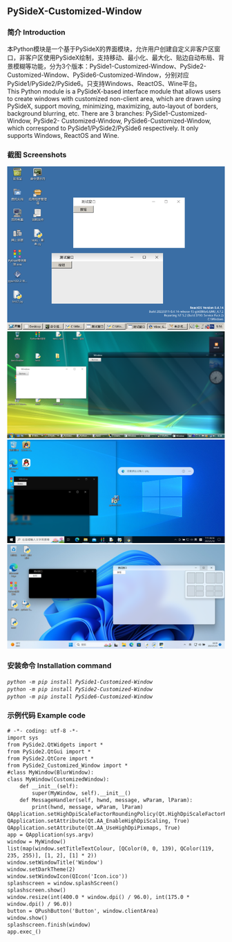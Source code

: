 ## PySideX-Customized-Window
### 简介 Introduction
本Python模块是一个基于PySideX的界面模块，允许用户创建自定义非客户区窗口，非客户区使用PySideX绘制，支持移动、最小化、最大化、贴边自动布局、背景模糊等功能，分为3个版本：PySide1-Customized-Window、PySide2-Customized-Window、PySide6-Customized-Window，分别对应PySide1/PySide2/PySide6。只支持Windows、ReactOS、Wine平台。
<br>
This Python module is a PySideX-based interface module that allows users to create windows with customized non-client area, which are drawn using PySideX, support moving, minimizing, maximizing, auto-layout of borders, background blurring, etc. There are 3 branches: PySide1-Customized-Window, PySide2- Customized-Window, PySide6-Customized-Window, which correspond to PySide1/PySide2/PySide6 respectively. It only supports Windows, ReactOS and Wine.
### 截图 Screenshots
![ReactOS](https://github.com/YuZhouRen86/PySideX-Customized-Window/raw/main/jietu/ReactOS.png)
<br>
![WinVista](https://github.com/YuZhouRen86/PySideX-Customized-Window/raw/main/jietu/WinVista.png)
<br>
![Win10](https://github.com/YuZhouRen86/PySideX-Customized-Window/raw/main/jietu/Win10.png)
<br>
![Win11](https://github.com/YuZhouRen86/PySideX-Customized-Window/raw/main/jietu/Win11.png)
### 安装命令 Installation command
*`python -m pip install PySide1-Customized-Window`*
<br>
*`python -m pip install PySide2-Customized-Window`*
<br>
*`python -m pip install PySide6-Customized-Window`*
### 示例代码 Example code
```
# -*- coding: utf-8 -*-
import sys
from PySide2.QtWidgets import *
from PySide2.QtGui import *
from PySide2.QtCore import *
from PySide2_Customized_Window import *
#class MyWindow(BlurWindow):
class MyWindow(CustomizedWindow):
    def __init__(self):
        super(MyWindow, self).__init__()
    def MessageHandler(self, hwnd, message, wParam, lParam):
        print(hwnd, message, wParam, lParam)
QApplication.setHighDpiScaleFactorRoundingPolicy(Qt.HighDpiScaleFactorRoundingPolicy.PassThrough)
QApplication.setAttribute(Qt.AA_EnableHighDpiScaling, True)
QApplication.setAttribute(Qt.AA_UseHighDpiPixmaps, True)
app = QApplication(sys.argv)
window = MyWindow()
list(map(window.setTitleTextColour, [QColor(0, 0, 139), QColor(119, 235, 255)], [1, 2], [1] * 2))
window.setWindowTitle('Window')
window.setDarkTheme(2)
window.setWindowIcon(QIcon('Icon.ico'))
splashscreen = window.splashScreen()
splashscreen.show()
window.resize(int(400.0 * window.dpi() / 96.0), int(175.0 * window.dpi() / 96.0))
button = QPushButton('Button', window.clientArea)
window.show()
splashscreen.finish(window)
app.exec_()
```
